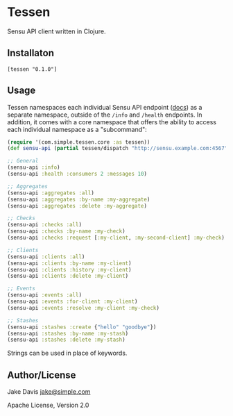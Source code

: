 # Tessen
Sensu API client written in Clojure.

## Installaton
`[tessen "0.1.0"]`

## Usage
Tessen namespaces each individual Sensu API endpoint
([docs](http://sensuapp.org/docs/0.12/api)) as a separate namespace, outside of
the `/info` and `/health` endpoints. In addition, it comes with a core
namespace that offers the ability to access each individual namespace as a
"subcommand":

``` clojure
(require '(com.simple.tessen.core :as tessen))
(def sensu-api (partial tessen/dispatch "http://sensu.example.com:4567"))

;; General
(sensu-api :info)
(sensu-api :health :consumers 2 :messages 10)

;; Aggregates
(sensu-api :aggregates :all)
(sensu-api :aggregates :by-name :my-aggregate)
(sensu-api :aggregates :delete :my-aggregate)

;; Checks
(sensu-api :checks :all)
(sensu-api :checks :by-name :my-check)
(sensu-api :checks :request [:my-client, :my-second-client] :my-check)

;; Clients
(sensu-api :clients :all)
(sensu-api :clients :by-name :my-client)
(sensu-api :clients :history :my-client)
(sensu-api :clients :delete :my-client)

;; Events
(sensu-api :events :all)
(sensu-api :events :for-client :my-client)
(sensu-api :events :resolve :my-client :my-check)

;; Stashes
(sensu-api :stashes :create {"hello" "goodbye"})
(sensu-api :stashes :by-name :my-stash)
(sensu-api :stashes :delete :my-stash)
```

Strings can be used in place of keywords.

## Author/License
Jake Davis <jake@simple.com>

Apache License, Version 2.0
